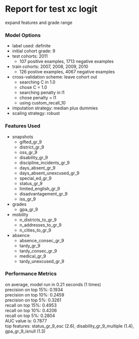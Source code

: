 # Report for test xc logit
expand features and grade range

### Model Options
* label used: definite
* initial cohort grade: 9
* test cohorts: 2011
	 * 107 positive examples, 1713 negative examples
* train cohorts: 2007, 2008, 2009, 2010
	 * 126 postive examples, 4067 negative examples
* cross-validation scheme: leave cohort out
	 * searching C in 1.0
	 * chose C = 1.0
	 * searching penalty in l1
	 * chose penalty = l1
	 * using custom_recall_10
* imputation strategy: median plus dummies
* scaling strategy: robust

### Features Used
* snapshots
	 * gifted_gr_9
	 * district_gr_9
	 * oss_gr_9
	 * disability_gr_9
	 * discipline_incidents_gr_9
	 * days_absent_gr_9
	 * days_absent_unexcused_gr_9
	 * special_ed_gr_9
	 * status_gr_9
	 * limited_english_gr_9
	 * disadvantagement_gr_9
	 * iss_gr_9
* grades
	 * gpa_gr_9
* mobility
	 * n_districts_to_gr_9
	 * n_addresses_to_gr_9
	 * n_cities_to_gr_9
* absence
	 * absence_consec_gr_9
	 * tardy_gr_9
	 * tardy_consec_gr_9
	 * medical_gr_9
	 * tardy_unexcused_gr_9

### Performance Metrics
on average, model run in 0.21 seconds (1 times) <br/>precision on top 15%: 0.1934 <br/>precision on top 10%: 0.2459 <br/>precision on top 5%: 0.3261 <br/>recall on top 15%: 0.4953 <br/>recall on top 10%: 0.4206 <br/>recall on top 5%: 0.2804 <br/>AUC value is: 0.7877 <br/>top features: status_gr_9_esc (2.6), disability_gr_9_multiple (1.4), gpa_gr_9_isnull (1.3)
